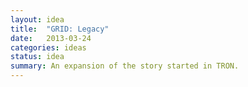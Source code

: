 ```yaml
---
layout: idea
title:  "GRID: Legacy"
date:   2013-03-24
categories: ideas
status: idea
summary: An expansion of the story started in TRON.
---
```

